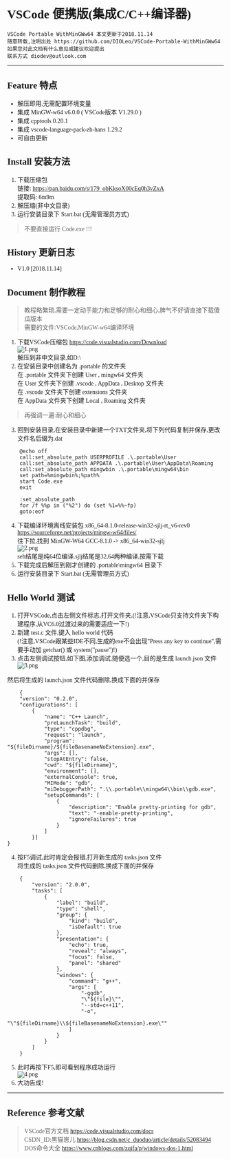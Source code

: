 <font face="黑体">

# VSCode 便携版(集成C/C++编译器)
    VSCode Portable WithMinGWw64 本文更新于2018.11.14  
    随意转载,注明出处 https://github.com/DIOLeo/VSCode-Portable-WithMinGWw64  
    如果您对此文档有什么意见或建议欢迎提出  
    联系方式 diodev@outlook.com  

****

## Feature 特点
* 解压即用,无需配置环境变量
* 集成 MinGW-w64 v6.0.0 ( VSCode版本 V1.29.0 )
* 集成 cpptools 0.20.1
* 集成 vscode-language-pack-zh-hans 1.29.2
* 可自由更新

## Install 安装方法
1. 下载压缩包  
链接: https://pan.baidu.com/s/179_obKksoX00cEq0h3vZxA  
提取码: 6m9m  
2. 解压缩(非中文目录)  
3. 运行安装目录下 Start.bat (无需管理员方式)  
> 不要直接运行 Code.exe !!!

## History 更新日志
* V1.0 [2018.11.14]  

## Document 制作教程
> 教程略繁琐,需要一定动手能力和足够的耐心和细心,脾气不好请直接下载傻瓜版本  
> 需要的文件:VSCode,MinGW-w64编译环境  
1. 下载VSCode压缩包 https://code.visualstudio.com/Download  
![1.png](https://i.loli.net/2018/11/14/5bec15bda045c.png)  
解压到非中文目录,如D:\  
2. 在安装目录中创建名为 .portable 的文件夹  
在 .portable 文件夹下创建 User , mingw64 文件夹  
在 User 文件夹下创建 .vscode , AppData , Desktop 文件夹  
在 .vscode 文件夹下创建 extensions 文件夹  
在 AppData 文件夹下创建 Local , Roaming 文件夹  
> 再强调一遍:耐心和细心
3. 回到安装目录,在安装目录中新建一个TXT文件夹,将下列代码复制并保存,更改文件名后缀为.dat  
```
    @echo off
    call:set_absolute_path USERPROFILE .\.portable\User
    call:set_absolute_path APPDATA .\.portable\User\AppData\Roaming
    call:set_absolute_path mingwbin .\.portable\mingw64\bin
    set path=%mingwbin%;%path%
    start Code.exe
    exit

    :set_absolute_path
    for /f %%p in ("%2") do (set %1=%%~fp)
    goto:eof 
```  
4. 下载编译环境离线安装包 x86_64-8.1.0-release-win32-sjlj-rt_v6-rev0  
https://sourceforge.net/projects/mingw-w64/files/  
往下拉,找到 MinGW-W64 GCC-8.1.0 -> x86_64-win32-sjlj  
![2.png](https://i.loli.net/2018/11/14/5bec1dd017079.png)  
seh结尾是纯64位编译.sjlj结尾是32,64两种编译,按需下载  
5. 下载完成后解压到刚才创建的 .portable\mingw64 目录下  
6. 运行安装目录下 Start.bat (无需管理员方式)  

## Hello World 测试
1. 打开VSCode,点击左侧文件标志,打开文件夹,(!注意,VSCode只支持文件夹下构建程序,从VC6.0过渡过来的需要适应一下!)  
2. 新建 test.c 文件,键入 hello world 代码  
(!注意,VSCode跟某些IDE不同,生成的exe不会出现"Press any key to continue",需要手动加 getchar() 或 system("pause")!)
3. 点击左侧调试按钮,如下图,添加调试,随便选一个,目的是生成 launch.json 文件  
![3.png](https://i.loli.net/2018/11/14/5bec21a444058.png)  

然后将生成的 launch.json 文件代码删除,换成下面的并保存  
```
    {
    "version": "0.2.0",
    "configurations": [
        {
            "name": "C++ Launch",
            "preLaunchTask": "build",
            "type": "cppdbg",
            "request": "launch",
            "program": "${fileDirname}/${fileBasenameNoExtension}.exe",
            "args": [],
            "stopAtEntry": false,
            "cwd": "${fileDirname}",
            "environment": [],
            "externalConsole": true,
            "MIMode": "gdb",
            "miDebuggerPath": ".\\.portable\\mingw64\\bin\\gdb.exe",
            "setupCommands": [
                {
                    "description": "Enable pretty-printing for gdb",
                    "text": "-enable-pretty-printing",
                    "ignoreFailures": true
                }
            ]
        }]
}
```  
4. 按F5调试,此时肯定会报错,打开新生成的 tasks.json 文件  
将生成的 tasks.json 文件代码删除,换成下面的并保存  
```
    {
        "version": "2.0.0",
        "tasks": [
            {
                "label": "build",
                "type": "shell",
                "group": {
                    "kind": "build",
                    "isDefault": true
                },
                "presentation": {
                    "echo": true,
                    "reveal": "always",
                    "focus": false,
                    "panel": "shared"
                },
                "windows": {
                    "command": "g++",
                    "args": [
                        "-ggdb",
                        "\"${file}\"",
                        "--std=c++11",
                        "-o",
                        "\"${fileDirname}\\${fileBasenameNoExtension}.exe\""
                    ]
                }
            }
        ]
    }
```  
5. 此时再按下F5,即可看到程序成功运行  
![4.png](https://i.loli.net/2018/11/14/5bec21a185487.png)  
6. 大功告成!  

****

## Reference 参考文献
> VSCode官方文档 https://code.visualstudio.com/docs  
CSDN_ID:黑猫崽儿 https://blog.csdn.net/c_duoduo/article/details/52083494  
DOS命令大全 https://www.cnblogs.com/zqifa/p/windows-dos-1.html  
</font>
